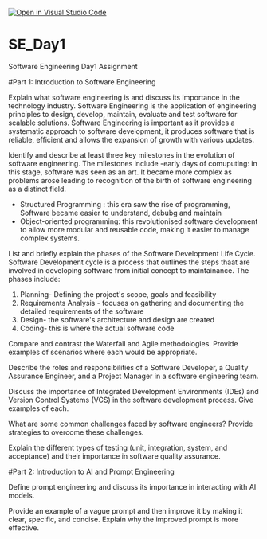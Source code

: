 [![Open in Visual Studio Code](https://classroom.github.com/assets/open-in-vscode-2e0aaae1b6195c2367325f4f02e2d04e9abb55f0b24a779b69b11b9e10269abc.svg)](https://classroom.github.com/online_ide?assignment_repo_id=18363538&assignment_repo_type=AssignmentRepo)
# SE_Day1
Software Engineering Day1 Assignment

#Part 1: Introduction to Software Engineering


Explain what software engineering is and discuss its importance in the technology industry.
Software Engineering is the application of engineering principles to design, develop, maintain, evaluate and test software for scalable solutions. 
Software Engineering is important as it provides a systematic approach to software development, it produces software that is reliable, efficient and allows the expansion of growth with various updates. 

Identify and describe at least three key milestones in the evolution of software engineering.
The milestones include 
-early days of comuputing: in this stage, software was seen as an art. It became more complex as problems arose leading to recognition of the birth of software engineering as a distinct field. 
- Structured Programming : this era saw the rise of programming, Software became easier to understand, debubg and maintain
- Object-oriented programming: this revolutionised software development to allow more modular and reusable code, making it easier to manage complex systems. 

List and briefly explain the phases of the Software Development Life Cycle.
Software Development cycle is a process that outlines the steps thaat are involved in developing software from initial concept to maintainance. 
The phases include:
1. Planning- Defining the project's scope, goals and feasibility
2. Requirements Analysis - focuses on gathering and documenting the detailed requirements of the software
3. Design- the software's architecture and design are created
4. Coding- this is where the actual software code 


Compare and contrast the Waterfall and Agile methodologies. Provide examples of scenarios where each would be appropriate.


Describe the roles and responsibilities of a Software Developer, a Quality Assurance Engineer, and a Project Manager in a software engineering team.


Discuss the importance of Integrated Development Environments (IDEs) and Version Control Systems (VCS) in the software development process. Give examples of each.


What are some common challenges faced by software engineers? Provide strategies to overcome these challenges.


Explain the different types of testing (unit, integration, system, and acceptance) and their importance in software quality assurance.


#Part 2: Introduction to AI and Prompt Engineering


Define prompt engineering and discuss its importance in interacting with AI models.


Provide an example of a vague prompt and then improve it by making it clear, specific, and concise. Explain why the improved prompt is more effective.
